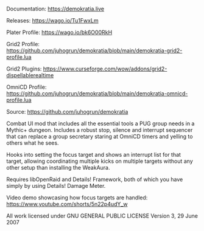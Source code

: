 Documentation: https://demokratia.live

Releases: https://wago.io/Tu1FwxLm

Plater Profile: https://wago.io/bk6O00RkH

Grid2 Profile: https://github.com/juhogrun/demokratia/blob/main/demokratia-grid2-profile.lua

Grid2 Plugins: https://www.curseforge.com/wow/addons/grid2-dispellablerealtime

OmniCD Profile: https://github.com/juhogrun/demokratia/blob/main/demokratia-omnicd-profile.lua

Source: https://github.com/juhogrun/demokratia

Combat UI mod that includes all the essential tools a PUG group needs in a Mythic+ dungeon. Includes a robust stop, silence and interrupt sequencer that can replace a group secretary staring at OmniCD timers and yelling to others what he sees.

Hooks into setting the focus target and shows an interrupt list for that target, allowing coordinating multiple kicks on multiple targets without any other setup than installing the WeakAura.

Requires libOpenRaid and Details! Framework, both of which you have simply by using Details! Damage Meter.

Video demo showcasing how focus targets are handled: https://www.youtube.com/shorts/5n22p4udY_w

All work licensed under
GNU GENERAL PUBLIC LICENSE
Version 3, 29 June 2007

